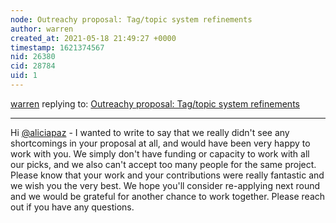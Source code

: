 ```yaml
---
node: Outreachy proposal: Tag/topic system refinements
author: warren
created_at: 2021-05-18 21:49:27 +0000
timestamp: 1621374567
nid: 26380
cid: 28784
uid: 1
---
```




[warren](../profile/warren) replying to: [Outreachy proposal: Tag/topic system refinements](../notes/aliciapaz/04-28-2021/outreachy-proposal-tag-topic-system-refinements)

----
Hi [@aliciapaz](/profile/aliciapaz) - I wanted to write to say that we really didn't see any shortcomings in your proposal at all, and would have been very happy to work with you. We simply don't have funding or capacity to work with all our picks, and we also can't accept too many people for the same project. Please know that your work and your contributions were really fantastic and we wish you the very best. We hope you'll consider re-applying next round and we would be grateful for another chance to work together. Please reach out if you have any questions.